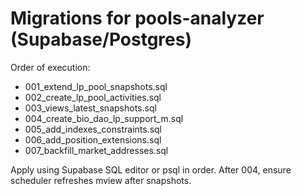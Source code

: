 # Migrations for pools-analyzer (Supabase/Postgres)

Order of execution:
- 001_extend_lp_pool_snapshots.sql
- 002_create_lp_pool_activities.sql
- 003_views_latest_snapshots.sql
- 004_create_bio_dao_lp_support_m.sql
- 005_add_indexes_constraints.sql
- 006_add_position_extensions.sql
- 007_backfill_market_addresses.sql

Apply using Supabase SQL editor or psql in order.
After 004, ensure scheduler refreshes mview after snapshots.
